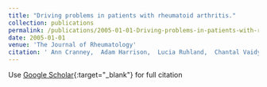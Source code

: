 ```yaml
---
title: "Driving problems in patients with rheumatoid arthritis."
collection: publications
permalink: /publications/2005-01-01-Driving-problems-in-patients-with-rheumatoid-arthritis
date: 2005-01-01
venue: 'The Journal of Rheumatology'
citation: ' Ann Cranney,  Adam Harrison,  Lucia Ruhland,  Chantal Vaidyanath,  Ian Graham,  Malcolm Man-Son-Hing,  James Jaffey,  Tanveer Towheed,  Tassos Anastassiades,  Isaac Dwosh, &quot;Driving problems in patients with rheumatoid arthritis..&quot; The Journal of Rheumatology, 2005.'
---
```

Use [Google Scholar](https://scholar.google.com/scholar?q=Driving+problems+in+patients+with+rheumatoid+arthritis.){:target="_blank"} for full citation